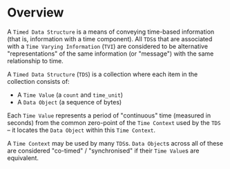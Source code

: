 # Overview

A `Timed Data Structure` is a means of conveying time-based information (that is, information with a time component). All `TDS`s that are associated with a `Time Varying Information` (`TVI`) are considered to be alternative "representations" of the same information (or "message") with the same relationship to time.

A `Timed Data Structure` (`TDS`) is a collection where each item in the collection consists of:

* A `Time Value` (a `count` and `time_unit`)
* A `Data Object` (a sequence of bytes)

Each `Time Value` represents a period of "continuous" time (measured in seconds) from the common zero-point of the `Time Context` used by the `TDS` &ndash; it locates the `Data Object` within this `Time Context`.

A `Time Context` may be used by many `TDS`s. `Data Object`s across all of these are considered "co-timed" / "synchronised" if their `Time Value`s are equivalent.

